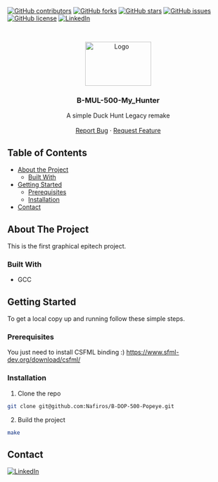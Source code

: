 [![GitHub contributors](https://img.shields.io/github/contributors/Nafiros/B-MUL-100-MyHunter?style=for-the-badge)](https://github.com/Nafiros/B-MUL-100-MyHunter/graphs/contributors)
[![GitHub forks](https://img.shields.io/github/forks/Nafiros/B-MUL-100-MyHunter?style=for-the-badge)](https://github.com/Nafiros/B-MUL-100-MyHunter/network)
[![GitHub stars](https://img.shields.io/github/stars/Nafiros/B-MUL-100-MyHunter?style=for-the-badge)](https://github.com/Nafiros/B-MUL-100-MyHunter/stargazers)
[![GitHub issues](https://img.shields.io/github/issues/Nafiros/B-MUL-100-MyHunter?style=for-the-badge)](https://github.com/Nafiros/B-MUL-100-MyHunter/issues)
[![GitHub license](https://img.shields.io/github/license/Nafiros/B-MUL-100-MyHunter?style=for-the-badge)](https://github.com/Nafiros/B-MUL-100-MyHunter)
[![LinkedIn][linkedin-shield]][linkedin-url]



<!-- PROJECT LOGO -->
<br />
<p align="center">
  <a>
    <img src="https://vignette.wikia.nocookie.net/videogames-fanon/images/1/1e/Duck_Hunt_logo.png/revision/latest/scale-to-width-down/270?cb=20160826220813" alt="Logo" width="150" height="100">
  </a>

  <h3 align="center">B-MUL-500-My_Hunter</h3>

  <p align="center">
    A simple Duck Hunt Legacy remake
    <br />
    <br />
    <a href="https://github.com/Nafiros/B-MUL-100-MyHunter/issues">Report Bug</a>
    ·
    <a href="https://github.com/Nafiros/B-MUL-100-MyHunter/issues">Request Feature</a>
  </p>
</p>



<!-- TABLE OF CONTENTS -->
## Table of Contents

* [About the Project](#about-the-project)
  * [Built With](#built-with)
* [Getting Started](#getting-started)
  * [Prerequisites](#prerequisites)
  * [Installation](#installation)
* [Contact](#contact)



<!-- ABOUT THE PROJECT -->
## About The Project

This is the first graphical epitech project.


### Built With

* GCC


<!-- GETTING STARTED -->
## Getting Started

To get a local copy up and running follow these simple steps.

### Prerequisites

You just need to install CSFML binding :)
https://www.sfml-dev.org/download/csfml/

### Installation

1. Clone the repo
```sh
git clone git@github.com:Nafiros/B-DOP-500-Popeye.git
```
2. Build the project
```sh
make
```



<!-- CONTACT -->
## Contact

[![LinkedIn][linkedin-shield]][linkedin-url] 





<!-- MARKDOWN LINKS & IMAGES -->
[linkedin-shield]: https://img.shields.io/badge/-LinkedIn-black.svg?style=for-the-badge&logo=linkedin&colorB=555
[linkedin-url]: https://www.linkedin.com/in/jean-gaillon-954018153/

